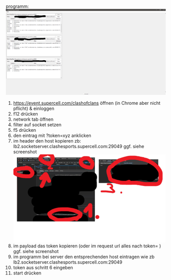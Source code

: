 programm:
![Screenshot](https://github.com/neraxor/coc/blob/main/programm.jpg)


1. https://event.supercell.com/clashofclans öffnen (in Chrome aber nicht pflicht) & einloggen
2. f12 drücken
3. network tab öffnen
4. filter auf socket setzen
5. f5 drücken
6. den eintrag mit ?token=xyz anklicken
7. im header den host kopieren zb: lb2.socketserver.clashesports.supercell.com:29049 ggf. siehe screenshot
![Screenshot](https://github.com/neraxor/coc/blob/main/network.jpg)
8. im payload das token kopieren (oder im request url alles nach token= ) ggf. siehe screenshot
9. im programm bei server den entsprechenden host eintragen wie zb lb2.socketserver.clashesports.supercell.com:29049 
10. token aus schritt 6 eingeben
11. start drücken

